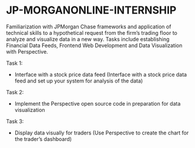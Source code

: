 # JP-MORGANONLINE-INTERNSHIP
Familiarization with JPMorgan Chase frameworks and application of technical skills to a hypothetical request from the firm’s trading floor to analyze and visualize data in a new way. Tasks include establishing Financial Data Feeds, Frontend Web Development and Data Visualization with Perspective.

Task 1:
- Interface with a stock price data feed
(Interface with a stock price data feed and set up your system for analysis of the data)

Task 2:
- Implement the Perspective open source code in preparation for data visualization

Task 3:
- Display data visually for traders
  (Use Perspective to create the chart for the trader’s dashboard)
